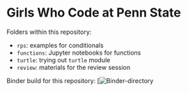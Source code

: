 # Girls Who Code at Penn State

Folders within this repository:
* `rps`: examples for conditionals
* `functions`: Jupyter notebooks for functions
* `turtle`: trying out `turtle` module
* `review`: materials for the review session

Binder build for this repository: [![Binder-directory](https://mybinder.org/v2/gh/thutran/gwc/master)
